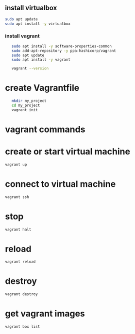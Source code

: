 ## install virtualbox

```bash
sudo apt update
sudo apt install -y virtualbox
```

### install vagrant

```bash
   sudo apt install -y software-properties-common
   sudo add-apt-repository -y ppa:hashicorp/vagrant
   sudo apt update
   sudo apt install -y vagrant

   vagrant --version
```

# create Vagrantfile

```bash
   mkdir my_project
   cd my_project
   vagrant init
```

# vagrant commands

# create or start virtual machine
```bash
vagrant up
```

# connect to virtual machine
```bash
vagrant ssh
```

# stop
```bash
vagrant halt
```

# reload
```bash
vagrant reload
```

# destroy
```bash
vagrant destroy
```

# get vagrant images
```bash
vagrant box list
```